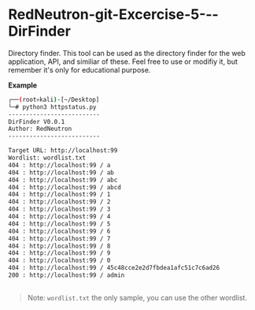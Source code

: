 # RedNeutron-git-Excercise-5---DirFinder
Directory finder.
This tool can be used as the directory finder for the web application, API, and similiar of these. Feel free to use or modifiy it, but remember it's only for educational purpose.

**Example**
```sh
┌──(root💀kali)-[~/Desktop]
└─# python3 httpstatus.py
--------------------------
DirFinder V0.0.1
Author: RedNeutron
--------------------------

Target URL: http://localhost:99
Wordlist: wordlist.txt
404 : http://localhost:99 / a
404 : http://localhost:99 / ab
404 : http://localhost:99 / abc
404 : http://localhost:99 / abcd
404 : http://localhost:99 / 1
404 : http://localhost:99 / 2
404 : http://localhost:99 / 3
404 : http://localhost:99 / 4
404 : http://localhost:99 / 5
404 : http://localhost:99 / 6
404 : http://localhost:99 / 7
404 : http://localhost:99 / 8
404 : http://localhost:99 / 9
404 : http://localhost:99 / 0
404 : http://localhost:99 / 45c48cce2e2d7fbdea1afc51c7c6ad26
200 : http://localhost:99 / admin
                                     
```

> Note: `wordlist.txt` the only sample, you can use the other wordlist.


